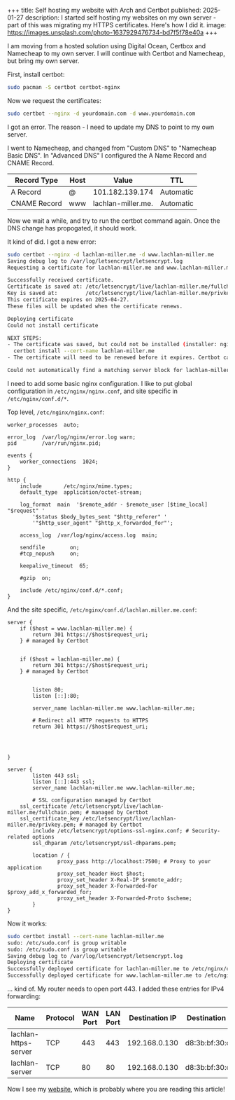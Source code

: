 +++
title: Self hosting my website with Arch and Certbot
published: 2025-01-27
description: I started self hosting my websites on my own server - part of this was migrating my HTTPS certificates. Here's how I did it.
image: https://images.unsplash.com/photo-1637929476734-bd7f5f78e40a
+++

I am moving from a hosted solution using Digital Ocean, Certbox and Namecheap to my own server. I will continue with Certbot and Namecheap, but bring my own server.


First, install certbot:

```sh
sudo pacman -S certbot certbot-nginx
```

Now we request the certificates:

```sh
sudo certbot --nginx -d yourdomain.com -d www.yourdomain.com
```

I got an error. The reason - I need to update my DNS to point to my own server.

I went to Namecheap, and changed from "Custom DNS" to "Namecheap Basic DNS". In "Advanced DNS" I configured the A Name Record and CNAME Record.

| Record Type  | Host          | Value              | TTL       |
|--------------|---------------|--------------------|-----------|
| A Record     | @             | 101.182.139.174    | Automatic |
| CNAME Record | www           | lachlan-miller.me. | Automatic |

Now we wait a while, and try to run the certbot command again. Once the DNS change has propogated, it should work.

It kind of did. I got a new error:

```sh
sudo certbot --nginx -d lachlan-miller.me -d www.lachlan-miller.me
Saving debug log to /var/log/letsencrypt/letsencrypt.log
Requesting a certificate for lachlan-miller.me and www.lachlan-miller.me

Successfully received certificate.
Certificate is saved at: /etc/letsencrypt/live/lachlan-miller.me/fullchain.pem
Key is saved at:         /etc/letsencrypt/live/lachlan-miller.me/privkey.pem
This certificate expires on 2025-04-27.
These files will be updated when the certificate renews.

Deploying certificate
Could not install certificate

NEXT STEPS:
- The certificate was saved, but could not be installed (installer: nginx). After fixing the error shown below, try installing it again by running:
  certbot install --cert-name lachlan-miller.me
- The certificate will need to be renewed before it expires. Certbot can automatically renew the certificate in the background, but you may need to take steps to enable that functionality. See https://certbot.org/renewal-setup for instructions.

Could not automatically find a matching server block for lachlan-miller.me. Set the `server_name` directive to use the Nginx installer.
```

I need to add some basic nginx configuration. I like to put global configuration in `/etc/nginx/nginx.conf`, and site specific in `/etc/nginx/conf.d/*`.

Top level, `/etc/nginx/nginx.conf`:

```nginx
worker_processes  auto;

error_log  /var/log/nginx/error.log warn;
pid        /var/run/nginx.pid;

events {
	worker_connections  1024;
}

http {
	include       /etc/nginx/mime.types;
	default_type  application/octet-stream;

	log_format  main  '$remote_addr - $remote_user [$time_local] "$request" '
		'$status $body_bytes_sent "$http_referer" '
		'"$http_user_agent" "$http_x_forwarded_for"';

	access_log  /var/log/nginx/access.log  main;

	sendfile        on;
	#tcp_nopush     on;

	keepalive_timeout  65;

	#gzip  on;

	include /etc/nginx/conf.d/*.conf;
}
```

And the site specific, `/etc/nginx/conf.d/lachlan.miller.me.conf`:

```nginx
server {
    if ($host = www.lachlan-miller.me) {
        return 301 https://$host$request_uri;
    } # managed by Certbot


    if ($host = lachlan-miller.me) {
        return 301 https://$host$request_uri;
    } # managed by Certbot


        listen 80;
        listen [::]:80;

        server_name lachlan-miller.me www.lachlan-miller.me;

        # Redirect all HTTP requests to HTTPS
        return 301 https://$host$request_uri;




}

server {
        listen 443 ssl;
        listen [::]:443 ssl;
        server_name lachlan-miller.me www.lachlan-miller.me;

        # SSL configuration managed by Certbot
    ssl_certificate /etc/letsencrypt/live/lachlan-miller.me/fullchain.pem; # managed by Certbot
    ssl_certificate_key /etc/letsencrypt/live/lachlan-miller.me/privkey.pem; # managed by Certbot
        include /etc/letsencrypt/options-ssl-nginx.conf; # Security-related options
        ssl_dhparam /etc/letsencrypt/ssl-dhparams.pem;

        location / {
                proxy_pass http://localhost:7500; # Proxy to your application
                proxy_set_header Host $host;
                proxy_set_header X-Real-IP $remote_addr;
                proxy_set_header X-Forwarded-For $proxy_add_x_forwarded_for;
                proxy_set_header X-Forwarded-Proto $scheme;
        }
}
```

Now it works:

```sh
sudo certbot install --cert-name lachlan-miller.me
sudo: /etc/sudo.conf is group writable
sudo: /etc/sudo.conf is group writable
Saving debug log to /var/log/letsencrypt/letsencrypt.log
Deploying certificate
Successfully deployed certificate for lachlan-miller.me to /etc/nginx/conf.d/lachlan-miller.me.conf
Successfully deployed certificate for www.lachlan-miller.me to /etc/nginx/conf.d/lachlan-miller.me.conf
```

... kind of. My router needs to open port 443. I added these entries for IPv4 forwarding:

| Name                 | Protocol | WAN Port | LAN Port | Destination IP | Destination MAC    |
|----------------------|----------|----------|----------|----------------|--------------------|
| lachlan-https-server | TCP      | 443      | 443      | 192.168.0.130  | d8:3b:bf:30:d3:b0  |
| lachlan-server       | TCP      | 80       | 80       | 192.168.0.130  | d8:3b:bf:30:d3:b0  |

Now I see my [website](https://lachlan-miller.me), which is probably where you are reading this article!
